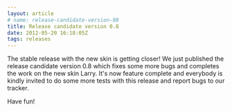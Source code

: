 ```yaml
---
layout: article
# name: release-candidate-version-08
title: Release candidate version 0.8
date: 2012-05-20 16:18:05Z
tags: releases
---
```

The stable release with the new skin is getting closer! We just published the release candidate version 0.8 which fixes some more bugs and completes the  work on the new skin Larry. It's now feature complete and everybody is kindly invited to do some more tests with this release and report bugs to our tracker.

Have fun!

